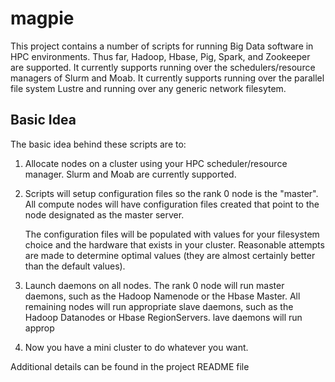 magpie
======

This project contains a number of scripts for running Big Data
software in HPC environments.  Thus far, Hadoop, Hbase, Pig, Spark,
and Zookeeper are supported.  It currently supports running over the
schedulers/resource managers of Slurm and Moab.  It currently supports
running over the parallel file system Lustre and running over any
generic network filesytem.

Basic Idea
----------

The basic idea behind these scripts are to:

1) Allocate nodes on a cluster using your HPC scheduler/resource
   manager.  Slurm and Moab are currently supported.

2) Scripts will setup configuration files so the rank 0 node is
   the "master".  All compute nodes will have configuration files
   created that point to the node designated as the master server.

   The configuration files will be populated with values for your
   filesystem choice and the hardware that exists in your cluster.
   Reasonable attempts are made to determine optimal values (they are
   almost certainly better than the default values).

3) Launch daemons on all nodes.  The rank 0 node will run master
   daemons, such as the Hadoop Namenode or the Hbase Master.  All
   remaining nodes will run appropriate slave daemons, such as the
   Hadoop Datanodes or Hbase RegionServers.  lave daemons will run
   approp

4) Now you have a mini cluster to do whatever you want.

Additional details can be found in the project README file
